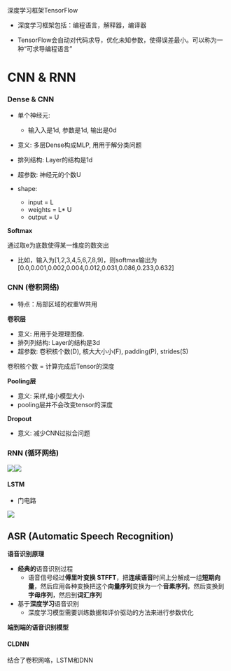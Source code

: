 深度学习框架TensorFlow

- 深度学习框架包括：编程语言，解释器，编译器

- TensorFlow会自动对代码求导，优化未知参数，使得误差最小。可以称为一种“可求导编程语言”





# CNN & RNN

### Dense & CNN

- 单个神经元:
  - 输⼊入是1d, 参数是1d, 输出是0d

- 意义: 多层Dense构成MLP, ⽤用于解分类问题

- 排列结构: Layer的结构是1d
- 超参数: 神经元的个数U
- shape:
  - input = L
  - weights = L* U
  - output = U



**Softmax**

通过取e为底数使得某一维度的数突出

- 比如，输入为[1,2,3,4,5,6,7,8,9]，则softmax输出为
  [0.0,0.001,0.002,0.004,0.012,0.031,0.086,0.233,0.632]



### CNN (卷积网络)

- 特点：局部区域的权重W共⽤



**卷积层**

- 意义: ⽤用于处理理图像.
- 排列列结构: Layer的结构是3d
- 超参数: 卷积核个数(D), 核⼤大⼩小(F), padding(P), strides(S)

卷积核个数 = 计算完成后Tensor的深度



**Pooling层**

- 意义: 采样,缩小模型大小
- pooling层并不会改变tensor的深度



**Dropout**

- 意义: 减少CNN过拟合问题



### RNN (循环网络)

![](C:\Users\13971\Desktop\大一暑\1CNN_RNN(1).jpg)![](C:\Users\13971\Desktop\大一暑\1CNN_RNN.jpg)



#### LSTM

- 门电路

![](C:\Users\13971\Desktop\大一暑\tensorflow-cnn-rnn.jpg)



## ASR (Automatic Speech Recognition)

**语音识别原理**

- **经典的**语音识别过程
  - 语音信号经过**傅里叶变换 STFFT**，把**连续语音**时间上分解成一组**短期向量**，然后应用各种变换把这个**向量序列**变换为一个**音素序列**，然后变换到**字母序列**，然后到**词汇序列**
- 基于**深度学习**语音识别
  - 深度学习模型需要训练数据和评价驱动的方法来进行参数优化



**端到端的语音识别模型**



#### CLDNN

结合了卷积网咯，LSTM和DNN

